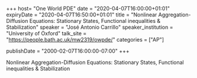 +++
  host= "One World PDE"
  date = "2020-04-07T16:00:00+01:01"
  expiryDate = "2020-04-07T16:50:00+01:01"
  title = "Nonlinear Aggregation-Diffusion Equations: Stationary States, Functional inequalities & Stabilization"
  speaker = "José Antonio Carrillo"
  speaker_institution = "University of Oxford"
  talk_site = "https://people.bath.ac.uk/mw2319/owpde/"
  categories = ["AP"]

  publishDate = "2000-02-07T16:00:00-07:00"
+++

Nonlinear Aggregation-Diffusion Equations: Stationary States, Functional inequalities & Stabilization